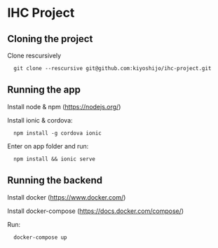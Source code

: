 # IHC Project

## Cloning the project

Clone rescursively

```
  git clone --rescursive git@github.com:kiyoshijo/ihc-project.git
```

## Running the app

Install node & npm (https://nodejs.org/)

Install ionic & cordova:

```
  npm install -g cordova ionic
```

Enter on app folder and run:

```
  npm install && ionic serve
```

## Running the backend

Install docker (https://www.docker.com/)

Install docker-compose (https://docs.docker.com/compose/)

Run:

```
  docker-compose up
```
